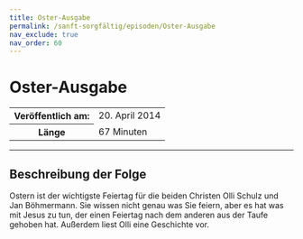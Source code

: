 ```yaml
---
title: Oster-Ausgabe
permalink: /sanft-sorgfältig/episoden/Oster-Ausgabe
nav_exclude: true
nav_order: 60
---
```


# Oster-Ausgabe
<table class="resp-table dcf-table dcf-table-responsive dcf-table-bordered dcf-table-striped dcf-w-100%">
                    <tbody>
                        <tr>
                            <th scope="row">Veröffentlich am:</th>
                            <td data-label="Veröffentlich am:">20. April 2014</td>
                        </tr>
                        <tr>
                            <th scope="row">Länge </th>
                            <td data-label="Länge ">67 Minuten</td>
                        </tr></tbody>
                </table>

***

## Beschreibung der Folge

<div>
Ostern ist der wichtigste Feiertag für die beiden Christen Olli Schulz und Jan Böhmermann. Sie wissen nicht genau was Sie feiern, aber es hat was mit Jesus zu tun, der einen Feiertag nach dem anderen aus der Taufe gehoben hat. Außerdem liest Olli eine Geschichte vor.  
</div>

